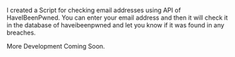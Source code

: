 I created a Script for checking email addresses using API of HaveIBeenPwned.
You can enter your email address and then it will check it in the database of haveibeenpwned and let you know if it was found in any breaches.

More Development Coming Soon.
